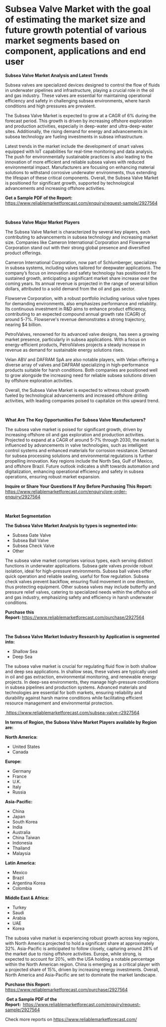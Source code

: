 <p><h1>Subsea Valve Market with the goal of estimating the market size and future growth potential of various market segments based on component, applications and end user</h1></p><p><strong>Subsea Valve Market Analysis and Latest Trends</strong></p>
<p><p>Subsea valves are specialized devices designed to control the flow of fluids in underwater pipelines and infrastructure, playing a crucial role in the oil and gas industry. These valves are essential for maintaining operational efficiency and safety in challenging subsea environments, where harsh conditions and high pressures are prevalent. </p><p>The Subsea Valve Market is expected to grow at a CAGR of 6% during the forecast period. This growth is driven by increasing offshore exploration and production activities, especially in deep-water and ultra-deep-water sites. Additionally, the rising demand for energy and advancements in subsea technology are fueling investments in subsea infrastructure. </p><p>Latest trends in the market include the development of smart valves equipped with IoT capabilities for real-time monitoring and data analysis. The push for environmentally sustainable practices is also leading to the innovation of more efficient and reliable subsea valves with reduced environmental impact. Manufacturers are focusing on enhancing material solutions to withstand corrosive underwater environments, thus extending the lifespan of these critical components. Overall, the Subsea Valve Market is positioned for significant growth, supported by technological advancements and increasing offshore activities.</p></p>
<p><strong>Get a Sample PDF of the Report:&nbsp;</strong> <a href="https://www.reliablemarketforecast.com/enquiry/request-sample/2927564?utm_campaign=3050&utm_medium=2&utm_source=Github&utm_content=ia&utm_term=12032025&utm_id=subsea-valve">https://www.reliablemarketforecast.com/enquiry/request-sample/2927564</a></p>
<p>&nbsp;</p>
<p><strong>Subsea Valve Major Market Players</strong></p>
<p><p>The Subsea Valve Market is characterized by several key players, each contributing to advancements in subsea technology and increasing market size. Companies like Cameron International Corporation and Flowserve Corporation stand out with their strong global presence and diversified product offerings.</p><p>Cameron International Corporation, now part of Schlumberger, specializes in subsea systems, including valves tailored for deepwater applications. The company’s focus on innovation and safety technology has positioned it for sustained growth, anticipating a significant market share increase over the coming years. Its annual revenue is projected in the range of several billion dollars, attributed to a solid demand from the oil and gas sector.</p><p>Flowserve Corporation, with a robust portfolio including various valve types for demanding environments, also emphasizes performance and reliability. Its continuous investment in R&D aims to enhance product efficiency, contributing to an expected compound annual growth rate (CAGR) of around 5-7%. Flowserve's revenue demonstrates a strong trajectory, nearing $4 billion.</p><p>PetrolValves, renowned for its advanced valve designs, has seen a growing market presence, particularly in subsea applications. With a focus on energy-efficient products, PetrolValves projects a steady increase in revenue as demand for sustainable energy solutions rises.</p><p>Velan ABV and DAFRAM SpA are also notable players, with Velan offering a diverse array of valves and DAFRAM specializing in high-performance products suitable for harsh conditions. Both companies are positioned well to grow alongside the increasing need for reliable subsea solutions driven by offshore exploration activities.</p><p>Overall, the Subsea Valve Market is expected to witness robust growth fueled by technological advancements and increased offshore drilling activities, with leading companies poised to capitalize on this upward trend.</p></p>
<p>&nbsp;</p>
<p><strong>What Are The Key Opportunities For Subsea Valve Manufacturers?</strong></p>
<p><p>The subsea valve market is poised for significant growth, driven by increasing offshore oil and gas exploration and production activities. Projected to expand at a CAGR of around 5-7% through 2030, the market is influenced by advancements in valve technologies, such as intelligent control systems and enhanced materials for corrosion resistance. Demand for subsea processing solutions and environmental regulations is further propelling innovation. Key regions include the North Sea, Gulf of Mexico, and offshore Brazil. Future outlook indicates a shift towards automation and digitalization, enhancing operational efficiency and safety in subsea operations, ensuring robust market expansion.</p></p>
<p><strong>Inquire or Share Your Questions If Any Before Purchasing This Report:</strong> <a href="https://www.reliablemarketforecast.com/enquiry/pre-order-enquiry/2927564?utm_campaign=3050&utm_medium=2&utm_source=Github&utm_content=ia&utm_term=12032025&utm_id=subsea-valve">https://www.reliablemarketforecast.com/enquiry/pre-order-enquiry/2927564</a></p>
<p>&nbsp;</p>
<p><strong>Market Segmentation</strong></p>
<p><strong>The Subsea Valve Market Analysis by types is segmented into:</strong></p>
<p><ul><li>Subsea Gate Valve</li><li>Subsea Ball Valve</li><li>Subsea Check Valve</li><li>Other</li></ul></p>
<p><p>The subsea valve market comprises various types, each serving distinct functions in underwater applications. Subsea gate valves provide robust isolation, ideal for high-pressure environments. Subsea ball valves offer quick operation and reliable sealing, useful for flow regulation. Subsea check valves prevent backflow, ensuring fluid movement in one direction, thus protecting equipment. Other subsea valves may include butterfly and pressure relief valves, catering to specialized needs within the offshore oil and gas industry, emphasizing safety and efficiency in harsh underwater conditions.</p></p>
<p><strong>Purchase this Report:&nbsp;</strong><a href="https://www.reliablemarketforecast.com/purchase/2927564?utm_campaign=3050&utm_medium=2&utm_source=Github&utm_content=ia&utm_term=12032025&utm_id=subsea-valve">https://www.reliablemarketforecast.com/purchase/2927564</a></p>
<p>&nbsp;</p>
<p><strong>The Subsea Valve Market Industry Research by Application is segmented into:</strong></p>
<p><ul><li>Shallow Sea</li><li>Deep Sea</li></ul></p>
<p><p>The subsea valve market is crucial for regulating fluid flow in both shallow and deep sea applications. In shallow seas, these valves are typically used in oil and gas extraction, environmental monitoring, and renewable energy projects. In deep-sea environments, they manage high-pressure conditions in subsea pipelines and production systems. Advanced materials and technologies are essential for both markets, ensuring reliability and durability against harsh marine conditions while facilitating efficient resource management and environmental protection.</p></p>
<p><a href="https://www.reliablemarketforecast.com/subsea-valve-r2927564?utm_campaign=3050&utm_medium=2&utm_source=Github&utm_content=ia&utm_term=12032025&utm_id=subsea-valve">&nbsp;https://www.reliablemarketforecast.com/subsea-valve-r2927564</a></p>
<p><strong>In terms of Region, the Subsea Valve Market Players available by Region are:</strong></p>
<p>
    <p> <strong> North America: </strong>
        <ul>
            <li>United States</li>
            <li>Canada</li>
        </ul>
        </p> 
    <p> <strong> Europe: </strong>
        <ul>
            <li>Germany</li>
            <li>France</li>
            <li>U.K.</li>
            <li>Italy</li>
            <li>Russia</li>
        </ul>
        </p> 
    <p> <strong> Asia-Pacific: </strong>
        <ul>
            <li>China</li>
            <li>Japan</li>
            <li>South Korea</li>
            <li>India</li>
            <li>Australia</li>
            <li>China Taiwan</li>
            <li>Indonesia</li>
            <li>Thailand</li>
            <li>Malaysia</li>
        </ul>
        </p> 
    <p> <strong> Latin America: </strong>
        <ul>
            <li>Mexico</li>
            <li>Brazil</li>
            <li>Argentina Korea</li>
            <li>Colombia</li>
        </ul>
        </p> 
    <p> <strong> Middle East & Africa: </strong>
        <ul>
            <li>Turkey</li>
            <li>Saudi</li>
            <li>Arabia</li>
            <li>UAE</li>
            <li>Korea</li>
        </ul>
    </p>
    </p>
<p><p>The subsea valve market is experiencing robust growth across key regions, with North America projected to hold a significant share at approximately 32%. Asia-Pacific is anticipated to follow closely, capturing around 28% of the market due to rising offshore activities. Europe, while strong, is expected to account for 20%, with the USA holding a notable percentage within the North American region. China is emerging as a critical player with a projected share of 15%, driven by increasing energy investments. Overall, North America and Asia-Pacific are set to dominate the market landscape.</p></p>
<p><strong>Purchase this Report: </strong><a href="https://www.reliablemarketforecast.com/purchase/2927564?utm_campaign=3050&utm_medium=2&utm_source=Github&utm_content=ia&utm_term=12032025&utm_id=subsea-valve">https://www.reliablemarketforecast.com/purchase/2927564</a></p>
<p>&nbsp;<strong>Get a Sample PDF of the Report:&nbsp;&nbsp;</strong><a href="https://www.reliablemarketforecast.com/enquiry/request-sample/2927564?utm_campaign=3050&utm_medium=2&utm_source=Github&utm_content=ia&utm_term=12032025&utm_id=subsea-valve">https://www.reliablemarketforecast.com/enquiry/request-sample/2927564</a></p>
<p><strong></strong></p>
<p>Check more reports on <a href="https://www.reliablemarketforecast.com/?utm_campaign=3050&utm_medium=2&utm_source=Github&utm_content=ia&utm_term=12032025&utm_id=subsea-valve">https://www.reliablemarketforecast.com/</a></p>